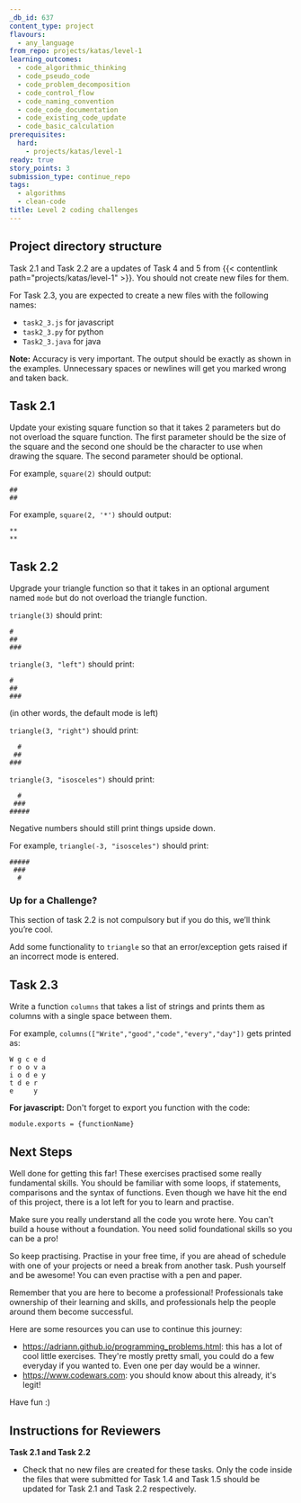 ```yaml
---
_db_id: 637
content_type: project
flavours:
  - any_language
from_repo: projects/katas/level-1
learning_outcomes:
  - code_algorithmic_thinking
  - code_pseudo_code
  - code_problem_decomposition
  - code_control_flow
  - code_naming_convention
  - code_code_documentation
  - code_existing_code_update
  - code_basic_calculation
prerequisites:
  hard:
    - projects/katas/level-1
ready: true
story_points: 3
submission_type: continue_repo
tags:
  - algorithms
  - clean-code
title: Level 2 coding challenges
---
```


## Project directory structure

Task 2.1 and Task 2.2 are a updates of Task 4 and 5 from {{< contentlink path="projects/katas/level-1" >}}. You should not create new files for them.

For Task 2.3, you are expected to create a new files with the following names:

- `task2_3.js` for javascript
- `task2_3.py` for python
- `Task2_3.java` for java

**Note:** Accuracy is very important. The output should be exactly as shown in the examples. Unnecessary spaces or newlines will get you marked wrong and taken back.

## Task 2.1

Update your existing square function so that it takes 2 parameters but do not overload the square function. The first parameter should be the size of the square and the second one should be the character to use when drawing the square. The second parameter should be optional.

For example, `square(2)` should output:

```
##
##
```

For example, `square(2, '*')` should output:

```
**
**
```

## Task 2.2

Upgrade your triangle function so that it takes in an optional argument named `mode` but do not overload the triangle function.

`triangle(3)` should print:

```
#
##
###
```

`triangle(3, "left")` should print:

```
#
##
###
```

(in other words, the default mode is left)

`triangle(3, "right")` should print:

```
  #
 ##
###
```

`triangle(3, "isosceles")` should print:

```
  #
 ###
#####
```

Negative numbers should still print things upside down.

For example, `triangle(-3, "isosceles")` should print:

```
#####
 ###
  #
```

### Up for a Challenge?

This section of task 2.2 is not compulsory but if you do this, we’ll think you’re cool.

Add some functionality to `triangle` so that an error/exception gets raised if an incorrect mode is entered.

## Task 2.3

Write a function `columns` that takes a list of strings and prints them as columns with a single space between them.

For example, `columns(["Write","good","code","every","day"])` gets printed as:

```
W g c e d
r o o v a
i o d e y
t d e r
e     y
```

**For javascript:** Don't forget to export you function with the code:

```
module.exports = {functionName}
```

## Next Steps

Well done for getting this far! These exercises practised some really fundamental skills. You should be familiar with some loops, if statements, comparisons and the syntax of functions. Even though we have hit the end of this project, there is a lot left for you to learn and practise.

Make sure you really understand all the code you wrote here. You can't build a house without a foundation. You need solid foundational skills so you can be a pro!

So keep practising. Practise in your free time, if you are ahead of schedule with one of your projects or need a break from another task. Push yourself and be awesome! You can even practise with a pen and paper.

Remember that you are here to become a professional! Professionals take ownership of their learning and skills, and professionals help the people around them become successful.

Here are some resources you can use to continue this journey:

- https://adriann.github.io/programming_problems.html: this has a lot of cool little exercises. They're mostly pretty small, you could do a few everyday if you wanted to. Even one per day would be a winner.
- https://www.codewars.com: you should know about this already, it's legit!

Have fun :)

## Instructions for Reviewers

**Task 2.1 and Task 2.2**

- Check that no new files are created for these tasks. Only the code inside the files that were submitted for Task 1.4 and Task 1.5 should be updated for Task 2.1 and Task 2.2 respectively.

